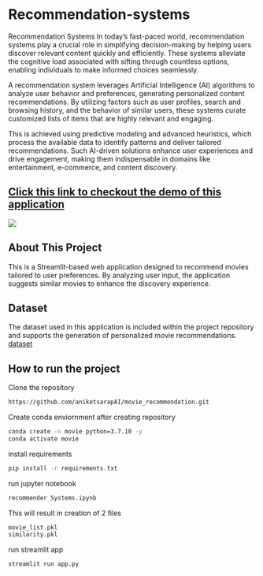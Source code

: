 # Recommendation-systems
Recommendation Systems
In today’s fast-paced world, recommendation systems play a crucial role in simplifying decision-making by helping users discover relevant content quickly and efficiently. These systems alleviate the cognitive load associated with sifting through countless options, enabling individuals to make informed choices seamlessly.

A recommendation system leverages Artificial Intelligence (AI) algorithms to analyze user behavior and preferences, generating personalized content recommendations. By utilizing factors such as user profiles, search and browsing history, and the behavior of similar users, these systems curate customized lists of items that are highly relevant and engaging.

This is achieved using predictive modeling and advanced heuristics, which process the available data to identify patterns and deliver tailored recommendations. Such AI-driven solutions enhance user experiences and drive engagement, making them indispensable in domains like entertainment, e-commerce, and content discovery.


## [Click this link to checkout the demo of this application](https://saurabhznaikz-movie-recommendation-system-app-lvevzf.streamlit.app/)

![](https://user-images.githubusercontent.com/52929512/193522485-3ba011ba-bc37-47a5-82bb-4bc4a57a23b7.gif)



## About This Project
This is a Streamlit-based web application designed to recommend movies tailored to user preferences. By analyzing user input, the application suggests similar movies to enhance the discovery experience.

## Dataset
The dataset used in this application is included within the project repository and supports the generation of personalized movie recommendations. [dataset](https://www.kaggle.com/tmdb/tmdb-movie-metadata?select=tmdb_5000_movies.csv)

## How to run the project
Clone the repository
```bash
https://github.com/aniketsarapAI/movie_recommendation.git
```

Create conda enviornment after creating repository
```bash
conda create -n movie python=3.7.10 -y
conda activate movie
```
install requirements
```bash
pip install -r requirements.txt
```
run jupyter notebook
```bash
recommender Systems.ipynb
```
This will result in creation of 2 files
```bash
movie_list.pkl
similarity.pkl
```

run streamlit app
```bash
streamlit run app.py
```
